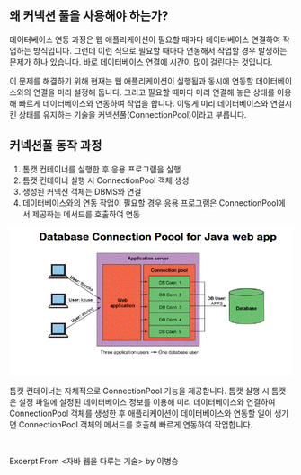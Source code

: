 ## 왜 커넥션 풀을 사용해야 하는가?

데이터베이스 연동 과정은 웹 애플리케이션이 필요할 때마다 데이터베이스 연결하여 작업하는 방식입니다.
그런데 이런 식으로 필요할 때마다 연동해서 작업할 경우 발생하는 문제가 하나 있습니다. 바로 데이터베이스 연결에 시간이 많이 걸린다는 것입니다.

이 문제를 해결하기 위해 현재는 웹 애플리케이션이 실행됨과 동시에 연동할 데이터베이스와의 연결을 미리 설정해 둡니다.
그리고 필요할 때마다 미리 연결해 놓은 상태를 이용해 빠르게 데이터베이스와 연동하여 작업을 합니다.
이렇게 미리 데이터베이스와 연결시킨 상태를 유지하는 기술을 커넥션풀(ConnectionPool)이라고 부릅니다.

## 커넥션풀 동작 과정

1. 톰캣 컨테이너를 실행한 후 응용 프로그램을 실행
2. 톰캣 컨테이너 실행 시 ConnectionPool 객체 생성
3. 생성된 커넥션 객체는 DBMS와 연결
4. 데이터베이스와의 연동 작업이 필요할 경우 응용 프로그램은 ConnectionPool에서 제공하는 메서드를 호출하여 연동

![connection-pool](../images/jdbc-connection-pool.png)

톰캣 컨테이너는 자체적으로 ConnectionPool 기능을 제공합니다. 톰캣 실행 시 톰캣은 설정 파일에 설정된 데이터베이스 정보를 이용해 미리 데이터베이스와 연결하여 ConnectionPool 객체를 생성한 후 애플리케이션이 데이터베이스와 연동할 일이 생기면 ConnectionPool 객체의 메서드를 호출해 빠르게 연동하여 작업합니다.

&nbsp;

Excerpt From <자바 웹을 다루는 기술> by 이병승
